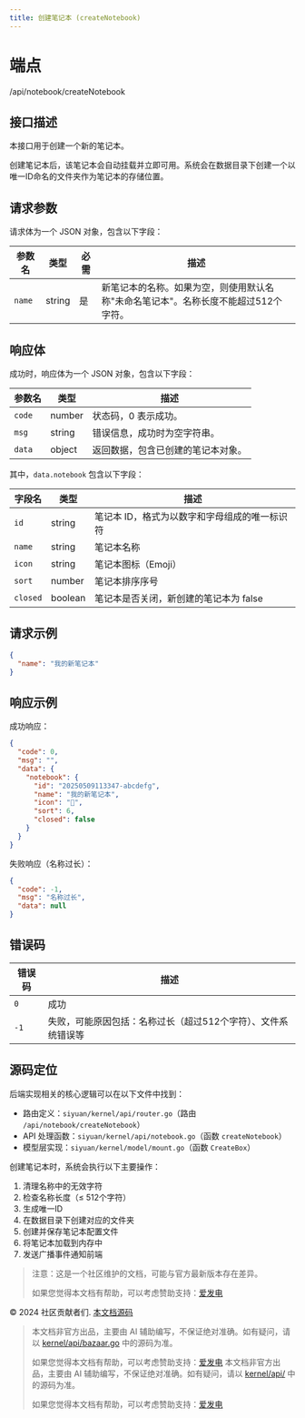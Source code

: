 ```yaml
---
title: 创建笔记本 (createNotebook)
---
```

# 端点

/api/notebook/createNotebook

## 接口描述

本接口用于创建一个新的笔记本。

创建笔记本后，该笔记本会自动挂载并立即可用。系统会在数据目录下创建一个以唯一ID命名的文件夹作为笔记本的存储位置。

## 请求参数

请求体为一个 JSON 对象，包含以下字段：

| 参数名 | 类型 | 必需 | 描述 |
| --- | --- | --- | --- |
| `name` | string | 是 | 新笔记本的名称。如果为空，则使用默认名称"未命名笔记本"。名称长度不能超过512个字符。 |

## 响应体

成功时，响应体为一个 JSON 对象，包含以下字段：

| 参数名 | 类型 | 描述 |
| --- | --- | --- |
| `code` | number | 状态码，0 表示成功。 |
| `msg` | string | 错误信息，成功时为空字符串。 |
| `data` | object | 返回数据，包含已创建的笔记本对象。 |

其中，`data.notebook` 包含以下字段：

| 字段名 | 类型 | 描述 |
| --- | --- | --- |
| `id` | string | 笔记本 ID，格式为以数字和字母组成的唯一标识符 |
| `name` | string | 笔记本名称 |
| `icon` | string | 笔记本图标（Emoji） |
| `sort` | number | 笔记本排序序号 |
| `closed` | boolean | 笔记本是否关闭，新创建的笔记本为 false |

## 请求示例

```json
{
  "name": "我的新笔记本"
}
```

## 响应示例

成功响应：

```json
{
  "code": 0,
  "msg": "",
  "data": {
    "notebook": {
      "id": "20250509113347-abcdefg",
      "name": "我的新笔记本",
      "icon": "📒",
      "sort": 6,
      "closed": false
    }
  }
}
```

失败响应（名称过长）：

```json
{
  "code": -1,
  "msg": "名称过长",
  "data": null
}
```

## 错误码

| 错误码 | 描述 |
| --- | --- |
| `0` | 成功 |
| `-1` | 失败，可能原因包括：名称过长（超过512个字符）、文件系统错误等 |

## 源码定位

后端实现相关的核心逻辑可以在以下文件中找到：

-   路由定义：`siyuan/kernel/api/router.go`（路由 `/api/notebook/createNotebook`）
-   API 处理函数：`siyuan/kernel/api/notebook.go`（函数 `createNotebook`）
-   模型层实现：`siyuan/kernel/model/mount.go`（函数 `CreateBox`）

创建笔记本时，系统会执行以下主要操作：

1.  清理名称中的无效字符
2.  检查名称长度（≤ 512个字符）
3.  生成唯一ID
4.  在数据目录下创建对应的文件夹
5.  创建并保存笔记本配置文件
6.  将笔记本加载到内存中
7.  发送广播事件通知前端

> 注意：这是一个社区维护的文档，可能与官方最新版本存在差异。
> 
> 如果您觉得本文档有帮助，可以考虑赞助支持：[爱发电](https://afdian.com/a/leolee9086?tab=feed)

© 2024 社区贡献者们. [本文档源码](https://github.com/siyuan-note/siyuan-kernelApi-docs)
> 本文档非官方出品，主要由 AI 辅助编写，不保证绝对准确。如有疑问，请以 [kernel/api/bazaar.go](https://github.com/siyuan-note/siyuan/blob/master/kernel/api/bazaar.go) 中的源码为准。
> 
> 如果您觉得本文档有帮助，可以考虑赞助支持：[爱发电](https://afdian.com/a/leolee9086?tab=feed)
> 本文档非官方出品，主要由 AI 辅助编写，不保证绝对准确。如有疑问，请以 [kernel/api/](https://github.com/siyuan-note/siyuan/blob/master/kernel/api/) 中的源码为准。
> 
> 如果您觉得本文档有帮助，可以考虑赞助支持：[爱发电](https://afdian.com/a/leolee9086?tab=feed)
